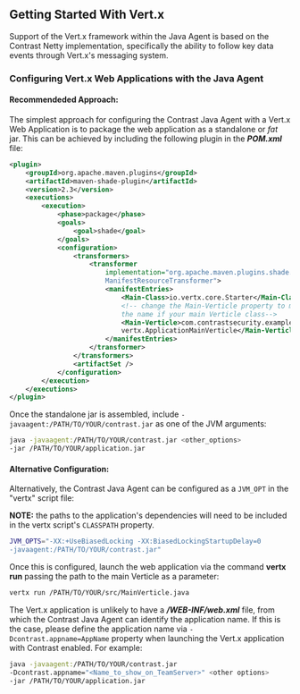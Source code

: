 <!--
title: "Getting Started with Vert.x"
description: "Configuring Vert.x"
tags: "java agent installation Vert.x"
-->


## Getting Started With Vert.x 
Support of the Vert.x framework within the Java Agent is based on the Contrast Netty implementation, specifically the ability to follow key data events through Vert.x's messaging system.

### Configuring Vert.x Web Applications with the Java Agent 

#### Recommendeded Approach:
The simplest approach for configuring the Contrast Java Agent with a Vert.x Web Application is to package the web application as a standalone or *fat* jar. This can be achieved by including the following plugin in the ***POM.xml*** file:

```xml
<plugin>
	<groupId>org.apache.maven.plugins</groupId>
	<artifactId>maven-shade-plugin</artifactId>
	<version>2.3</version>
	<executions>
		<execution>
			<phase>package</phase>
			<goals>
				<goal>shade</goal>
			</goals>
			<configuration>
				<transformers>
					<transformer
						implementation="org.apache.maven.plugins.shade.resource.
						ManifestResourceTransformer">
						<manifestEntries>
							<Main-Class>io.vertx.core.Starter</Main-Class>
							<!-- change the Main-Verticle property to match 
							the name if your main Verticle class-->
							<Main-Verticle>com.contrastsecurity.examples.
							vertx.ApplicationMainVerticle</Main-Verticle>
						</manifestEntries>
					</transformer>
				</transformers>
				<artifactSet />
			</configuration>
		</execution>
	</executions>
</plugin>
```

Once the standalone jar is assembled, include ```-javaagent:/PATH/TO/YOUR/contrast.jar``` as one of the JVM arguments:

```bash
java -javaagent:/PATH/TO/YOUR/contrast.jar <other_options> 
-jar /PATH/TO/YOUR/application.jar
```

#### Alternative Configuration:
Alternatively, the Contrast Java Agent can be configured as a ```JVM_OPT``` in the "vertx" script file:

**NOTE:** the paths to the application's dependencies will need to be included in the vertx script's ```CLASSPATH``` property.

```bash
JVM_OPTS="-XX:+UseBiasedLocking -XX:BiasedLockingStartupDelay=0 
-javaagent:/PATH/TO/YOUR/contrast.jar"
```
Once this is configured, launch the web application via the command **vertx run** passing the path to the main Verticle as a parameter:

```bash
vertx run /PATH/TO/YOUR/src/MainVerticle.java
```

The Vert.x application is unlikely to have a ***/WEB-INF/web.xml*** file, from which the Contrast Java Agent can identify the application name. If this is the case, please define the application name via ```-Dcontrast.appname=AppName``` property when launching the Vert.x application with Contrast enabled. For example:

```bash
java -javaagent:/PATH/TO/YOUR/contrast.jar 
-Dcontrast.appname="<Name_to_show_on_TeamServer>" <other options> 
-jar /PATH/TO/YOUR/application.jar
```
 
